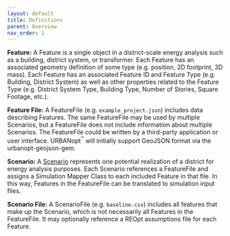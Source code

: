 ```yaml
---
layout: default
title: Definitions
parent: Overview
nav_order: 1
---
```


**Feature:** A Feature is a single object in a district-scale energy analysis such as a building, district system, or transformer.  Each Feature has an associated geometry definition of some type (e.g. position, 2D footprint, 3D mass).  Each Feature has an associated Feature ID and Feature Type (e.g. Building, District System) as well as other properties related to the Feature Type (e.g. District System Type, Building Type, Number of Stories, Square Footage, etc.).

**Feature File:** A FeatureFile (e.g. `example_project.json`) includes data describing Features. The same FeatureFile may be used by multiple Scenarios, but a FeatureFile does not include information about multiple Scenarios. The FeatureFile could be written by a third-party application or user interface. URBANopt<sup>&trade;</sup> will initially support GeoJSON format via the urbanopt-geojson-gem.

**Scenario:** A [Scenario](../usage/scenarios/scenarios.md) represents one potential realization of a district for energy analysis purposes.  Each Scenario references a FeatureFile and assigns a Simulation Mapper Class to each included Feature in that file.  In this way, Features in the FeatureFile can be translated to simulation input files.

**Scenario File:** A ScenarioFile (e.g. `baseline.csv`) includes all features that make up the Scenario, which is not necessarily all Features in the FeatureFile. It may optionally reference a REOpt assumptions file for each Feature.
